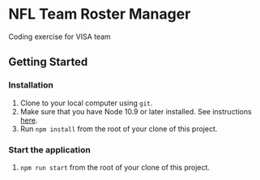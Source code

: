 
# NFL Team Roster Manager

Coding exercise for VISA team

## Getting Started

### Installation
  1. Clone to your local computer using `git`.
  1. Make sure that you have Node 10.9 or later installed. See instructions [here](https://nodejs.org/en/download/).
  1. Run `npm install` from the root of your clone of this project.

### Start the application
  1. `npm run start` from the root of your clone of this project.
